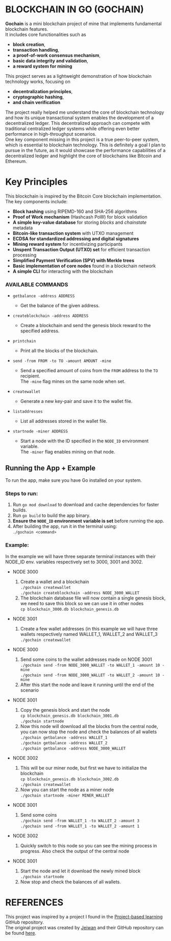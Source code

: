 # BLOCKCHAIN IN GO (GOCHAIN)
**Gochain** is a mini blockchain project of mine that implements fundamental blockchain features.  
It includes core functionalities such as  
- **block creation**,
- **transaction handling**,
- **a proof-of-work consensus mechanism**,
- **basic data integrity and validation**, 
- **a reward system for mining**  
  
This project serves as a lightweight demonstration of how blockchain technology works, focusing on 
- **decentralization principles**, 
- **cryptographic hashing**,
- **and chain verification**

  
The project really helped me understand the core of blockchain technology and how its unique transactional system
enables the development of a decentralized ledger. This decentralized approach can compete with traditional centralized 
ledger systems while offering even better performance in high-throughput scenarios.  
One key component missing in this project is a true peer-to-peer system, which is essential to blockchain technology. 
This is definitely a goal I plan to pursue in the future, as it would showcase the performance capabilities of
a decentralized ledger and highlight the core of blockchains like Bitcoin and Ethereum.

# Key Principles

This blockchain is inspired by the Bitcoin Core blockchain implementation.  
The key components include:

- **Block hashing** using RIPEMD-160 and SHA-256 algorithms
- **Proof of Work mechanism** (Hashcash PoW) for block validation
- **A simple key-value database** for storing *blocks* and *chainstate* metadata
- **Bitcoin-like transaction system** with UTXO management
- **ECDSA for standardized addressing and digital signatures**
- **Mining reward system** for incentivizing participants
- **Unspent Transaction Output (UTXO) set** for efficient transaction processing
- **Simplified Payment Verification (SPV) with Merkle trees**
- **Basic implementation of core nodes** found in a blockchain network
- **A simple CLI** for interacting with the blockchain


### AVAILABLE COMMANDS
- `getbalance -address ADDRESS`
    - Get the balance of the given address.
  

- `createblockchain -address ADDRESS`
    - Create a blockchain and send the genesis block reward to the specified address.
  

- `printchain`
    - Print all the blocks of the blockchain.
  

- `send -from FROM -to TO -amount AMOUNT -mine`
    - Send a specified amount of coins from the `FROM` address to the `TO` recipient.  
      The `-mine` flag mines on the same node when set.
  

- `createwallet`
    - Generate a new key-pair and save it to the wallet file.
  

- `listaddresses`
    - List all addresses stored in the wallet file.
  

- `startnode -miner ADDRESS`
    - Start a node with the ID specified in the `NODE_ID` environment variable.  
      The `-miner` flag enables mining on that node.

## Running the App + Example

To run the app, make sure you have Go installed on your system.

### Steps to run:

1. Run `go mod download` to download and cache dependencies for faster builds.
2. Run `go build` to build the app binary.
3. **Ensure the `NODE_ID` environment variable is set** before running the app.
4. After building the app, run it in the terminal using:  
   `./gochain <command>`

### Example:

In the example we will have three separate terminal instances with their NODE_ID env. variables respectively set
to 3000, 3001 and 3002.  

- NODE 3000
  1. Create a wallet and a blockchain  
    `./gochain createwallet`  
     `./gochain createblockchain -address NODE_3000_WALLET`
  2. The blockchain database file will now contain a single genesis block, we need to save this block so we can use it in other nodes  
    `cp blockchain_3000.db blockchain_genesis.db`
  

- NODE 3001
  1. Create a few wallet addresses (in this example we will have three wallets respectively named WALLET_1, WALLET_2 and WALLET_3  
  `./gochain createwallet`  
 

- NODE 3000  
    1. Send some coins to the wallet addresses made on NODE 3001  
       `./gochain send -from NODE_3000_WALLET -to WALLET_1 -amount 10 -mine `  
       `./gochain send -from NODE_3000_WALLET -to WALLET_2 -amount 10 -mine `
  2. After this start the node and leave it running until the end of the scenario
  

- NODE 3001
    1. Copy the genesis block and start the node  
       `cp blockchain_genesis.db blockchain_3001.db`  
        `./gochain startnode`
  2. Now this node will download all the blocks from the central node, you can now stop the node and check the balances of all wallets  
     `./gochain getbalance -address WALLET_1`  
     `./gochain getbalance -address WALLET_2`  
     `./gochain getbalance -address NODE_3000_WALLET`
  

- NODE 3002
    1. This will be our miner node, but first we have to initialize the blockchain  
       `cp blockchain_genesis.db blockchain_3002.db`  
       `./gochain createwallet`
  2. Now you can start the node as a miner node  
     `./gochain startnode -miner MINER_WALLET`  
  

- NODE 3001  
    1. Send some coins  
       `./gochain send -from WALLET_1 -to WALLET_2 -amount 3`  
       `./gochain send -from WALLET_1 -to WALLET_2 -amount 1`
  

- NODE 3002  
    1. Quickly switch to this node so you can see the mining process in progress. Also check the output of the central node  
  

- NODE 3001  
    1. Start the node and let it download the newly mined block  
        `./gochain startnode`
  2. Now stop and check the balances of all wallets.

# REFERENCES
This project was inspired by a project I found in the [Project-based learning](https://github.com/practical-tutorials/project-based-learning?tab=readme-ov-file#go) GitHub repository.  
The original project was created by [Jeiwan](https://github.com/Jeiwan) and their GitHub repository can be found [here](https://github.com/Jeiwan).